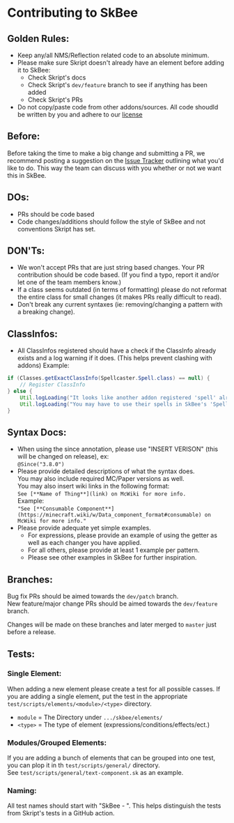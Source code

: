 # Contributing to SkBee

## Golden Rules:

- Keep any/all NMS/Reflection related code to an absolute minimum.
- Please make sure Skript doesn't already have an element before adding it to SkBee:
  - Check Skript's docs
  - Check Skript's `dev/feature` branch to see if anything has been added
  - Check Skript's PRs
- Do not copy/paste code from other addons/sources.
  All code shoudld be written by you and adhere to our [license](https://github.com/ShaneBeee/SkBee/blob/master/LICENSE)

## Before:
Before taking the time to make a big change and submitting a PR, we recommend posting a suggestion on the [Issue Tracker](https://github.com/ShaneBeee/SkBee/issues) outlining what you'd like to do. This way the team can discuss with you whether or not we want this in SkBee.

## DOs:
- PRs should be code based
- Code changes/additions should follow the style of SkBee and not conventions Skript has set.

## DON'Ts:
- We won't accept PRs that are just string based changes. Your PR contribution should be code based. (If you find a typo, report it and/or let one of the team members know.)
- If a class seems outdated (in terms of formatting) please do not reformat the entire class for small changes (it makes PRs really difficult to read).
- Don't break any current syntaxes (ie: removing/changing a pattern with a breaking change).

## ClassInfos:
- All ClassInfos registered should have a check if the ClassInfo already exists and a log warning if it does.    (This helps prevent clashing with addons)
  Example:
```java
if (Classes.getExactClassInfo(Spellcaster.Spell.class) == null) {
    // Register ClassInfo
} else {
    Util.logLoading("It looks like another addon registered 'spell' already.");
    Util.logLoading("You may have to use their spells in SkBee's 'Spell-caster Spell' expression.");
}
```

## Syntax Docs:
- When using the since annotation, please use "INSERT VERISON" (this will be changed on release), ex:      
  `@Since("3.8.0")`       
- Please provide detailed descriptions of what the syntax does.       
  You may also include required MC/Paper versions as well.        
  You may also insert wiki links in the following format:         
  `See [**Name of Thing**](link) on McWiki for more info.`         
  Example:           
  `"See [**Consumable Component**](https://minecraft.wiki/w/Data_component_format#consumable) on McWiki for more info."`
- Please provide adequate yet simple examples.
    - For expressions, please provide an example of using the getter as well as each changer you have applied.
    - For all others, please provide at least 1 example per pattern.
    - Please see other examples in SkBee for further inspiration.

## Branches:
Bug fix PRs should be aimed towards the `dev/patch` branch.       
New feature/major change PRs should be aimed towards the `dev/feature` branch.         

Changes will be made on these branches and later merged to `master` just before a release.

## Tests:

### Single Element:
When adding a new element please create a test for all possible casses.
If you are adding a single element, put the test in the appropriate `test/scripts/elements/<module>/<type>` directory.

- `module` = The Directory under `.../skbee/elements/`
- `<type>` = The type of element (expressions/conditions/effects/ect.)

### Modules/Grouped Elements:
If you are adding a bunch of elements that can be grouped into one test, you can plop it in th `test/scripts/general/` directory.   
See `test/scripts/general/text-component.sk` as an example.

### Naming:
All test names should start with "SkBee - ".
This helps distinguish the tests from Skript's tests in a GitHub action.
